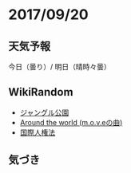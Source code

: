 # 2017/09/20

## 天気予報

今日（曇り）/ 明日（晴時々曇）

## WikiRandom

* [ジャングル公園](https://ja.wikipedia.org/wiki/%E3%82%B8%E3%83%A3%E3%83%B3%E3%82%B0%E3%83%AB%E5%85%AC%E5%9C%92)
* [Around the world (m.o.v.eの曲)](https://ja.wikipedia.org/wiki/Around_the_world_%28m.o.v.e%E3%81%AE%E6%9B%B2%29)
* [国際人権法](https://ja.wikipedia.org/wiki/%E5%9B%BD%E9%9A%9B%E4%BA%BA%E6%A8%A9%E6%B3%95)

## 気づき

